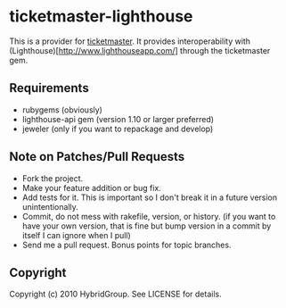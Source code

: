 # ticketmaster-lighthouse

This is a provider for [ticketmaster](http://ticketrb.com). It provides interoperability with (Lighthouse)[http://www.lighthouseapp.com/] through the ticketmaster gem.

## Requirements

* rubygems (obviously)
* lighthouse-api gem (version 1.10 or larger preferred)
* jeweler (only if you want to repackage and develop)

## Note on Patches/Pull Requests
 
* Fork the project.
* Make your feature addition or bug fix.
* Add tests for it. This is important so I don't break it in a
  future version unintentionally.
* Commit, do not mess with rakefile, version, or history.
  (if you want to have your own version, that is fine but bump version in a commit by itself I can ignore when I pull)
* Send me a pull request. Bonus points for topic branches.

## Copyright

Copyright (c) 2010 HybridGroup. See LICENSE for details.
